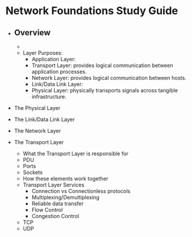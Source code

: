# Network Foundations Study Guide

- Overview
  -
  - 
  - Layer Purposes:
    - Application Layer:
    - Transport Layer: provides logical communication between application processes.
    - Network Layer: provides logical communication between hosts.
    - Link/Data Link Layer: 
    - Physical Layer: physically transports signals across tangible infrastructure.

- The Physical Layer

- The Link/Data Link Layer

- The Network Layer

- The Transport Layer
  - What the Transport Layer is responsible for
  - PDU
  - Ports
  - Sockets
  - How these elements work together
  - Transport Layer Services
    - Connection vs Connectionless protocols
    - Multiplexing/Demultiplexing
    - Reliable data transfer
    - Flow Control
    - Congestion Control
  - TCP
  - UDP